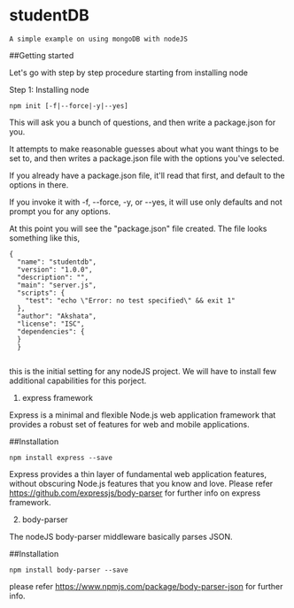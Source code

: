 # studentDB
```
A simple example on using mongoDB with nodeJS
```

##Getting started

Let's go with step by step procedure starting from installing node  

Step 1: Installing node
```
npm init [-f|--force|-y|--yes]
```
This will ask you a bunch of questions, and then write a package.json for you.

It attempts to make reasonable guesses about what you want things to be set to, and then writes a package.json file with the options you've selected.

If you already have a package.json file, it'll read that first, and default to the options in there.

If you invoke it with -f, --force, -y, or --yes, it will use only defaults and not prompt you for any options.

At this point you will see the "package.json" file created. The file looks something like this,

```
{
  "name": "studentdb",
  "version": "1.0.0",
  "description": "",
  "main": "server.js",
  "scripts": {
    "test": "echo \"Error: no test specified\" && exit 1"
  },
  "author": "Akshata",
  "license": "ISC",
  "dependencies": {
  }
  }
  
```
  
this is the initial setting for any nodeJS project. We will have to install few additional capabilities for this porject.

1. express framework 

Express is a minimal and flexible Node.js web application framework that provides a robust set of features for web and mobile applications.

##Installation

```
npm install express --save

```
Express provides a thin layer of fundamental web application features, without obscuring Node.js features that you know and love.
Please refer https://github.com/expressjs/body-parser for further info on express framework.

2. body-parser 

The nodeJS body-parser middleware basically parses JSON.

##Installation

```
npm install body-parser --save

```

please refer https://www.npmjs.com/package/body-parser-json for further info.


  
